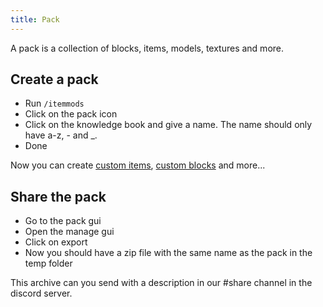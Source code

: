 ```yaml
---
title: Pack
---
```


A pack is a collection of blocks, items, models, textures and more.

## Create a pack

* Run `/itemmods`
* Click on the pack icon
* Click on the knowledge book and give a name. The name should only have a-z, - and _.
* Done

Now you can create [custom items](custom-items.md), [custom blocks](custom-blocks.md) and more...

## Share the pack

* Go to the pack gui
* Open the manage gui
* Click on export
* Now you should have a zip file with the same name as the pack in the temp folder

This archive can you send with a description in our #share channel in the discord server.
